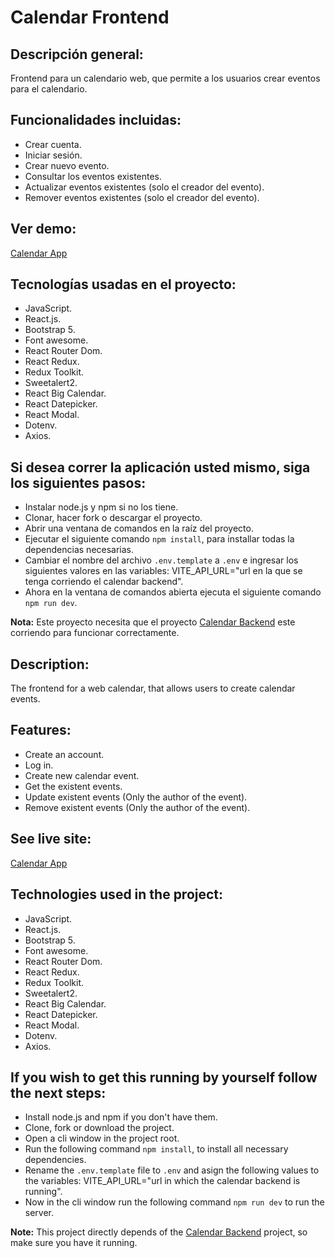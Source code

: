 # **Calendar Frontend**

## **Descripción general:**

Frontend para un calendario web, que permite a los usuarios crear eventos para el calendario.

## **Funcionalidades incluidas:**

* Crear cuenta.
* Iniciar sesión.
* Crear nuevo evento.
* Consultar los eventos existentes.
* Actualizar eventos existentes (solo el creador del evento).
* Remover eventos existentes (solo el creador del evento).

## **Ver demo:**

[Calendar App](https://calendar-app-qp6b.onrender.com "Calendar App")

## **Tecnologías usadas en el proyecto:**

* JavaScript.
* React.js.
* Bootstrap 5.
* Font awesome.
* React Router Dom.
* React Redux.
* Redux Toolkit.
* Sweetalert2.
* React Big Calendar.
* React Datepicker.
* React Modal.
* Dotenv.
* Axios.

## **Si desea correr la aplicación usted mismo, siga los siguientes pasos:**

* Instalar node.js y npm si no los tiene.
* Clonar, hacer fork o descargar el proyecto.
* Abrir una ventana de comandos en la raíz del proyecto.
* Ejecutar el siguiente comando ```npm install```, para installar todas la dependencias necesarias.
* Cambiar el nombre del archivo ```.env.template``` a ```.env``` e ingresar los siguientes valores en las variables: VITE_API_URL="url en la que se tenga corriendo el calendar backend".
* Ahora en la ventana de comandos abierta ejecuta el siguiente comando ```npm run dev```.

**Nota:** Este proyecto necesita que el proyecto [Calendar Backend](https://github.com/EduardoUh/calendarbackend "Calendar Backend") este corriendo para funcionar correctamente.

## **Description:**

The frontend for a web calendar, that allows users to create calendar events.

## **Features:**

* Create an account.
* Log in.
* Create new calendar event.
* Get the existent events.
* Update existent events (Only the author of the event).
* Remove existent events (Only the author of the event).

## **See live site:**

[Calendar App](https://calendar-app-qp6b.onrender.com "Go to live site")

## **Technologies used in the project:**

* JavaScript.
* React.js.
* Bootstrap 5.
* Font awesome.
* React Router Dom.
* React Redux.
* Redux Toolkit.
* Sweetalert2.
* React Big Calendar.
* React Datepicker.
* React Modal.
* Dotenv.
* Axios.

## **If you wish to get this running by yourself follow the next steps:**

* Install node.js and npm if you don't have them.
* Clone, fork or download the project.
* Open a cli window in the project root.
* Run the following command ```npm install```, to install all necessary dependencies.
* Rename the ```.env.template``` file to ```.env``` and asign the following values to the variables: VITE_API_URL="url in which the calendar backend is running".
* Now in the cli window run the following command ```npm run dev``` to run the server.

**Note:** This project directly depends of the [Calendar Backend](https://github.com/EduardoUh/calendarbackend "Calendar Backend") project, so make sure you have it running.